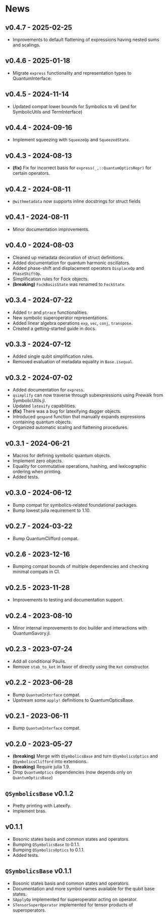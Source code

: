 # News

## v0.4.7 - 2025-02-25

- Improvements to default flattening of expressions having nested sums and scalings.

## v0.4.6 - 2025-01-18

- Migrate `express` functionality and representation types to QuantumInterface.

## v0.4.5 - 2024-11-14

- Updated compat lower bounds for Symbolics to v6 (and for SymbolicUtils and TermInterface)

## v0.4.4 - 2024-09-16

- Implement squeezing with `SqueezeOp` and `SqueezedState`.

## v0.4.3 - 2024-08-13

- **(fix)** Fix for incorrect basis for `express(_,::QuantumOpticsRepr)` for certain operators.

## v0.4.2 - 2024-08-11

- `@withmetadata` now supports inline docstrings for struct fields

## v0.4.1 - 2024-08-11

- Minor documentation improvements.

## v0.4.0 - 2024-08-03

- Cleaned up metadata decoration of struct definitions.
- Added documentation for quantum harmonic oscillators.
- Added phase-shift and displacement operators `DisplaceOp` and `PhaseShiftOp`.
- Simplification rules for Fock objects.
- **(breaking)** `FockBasisState` was renamed to `FockState`.

## v0.3.4 - 2024-07-22

- Added `tr` and `ptrace` functionalities.
- New symbolic superoperator representations.
- Added linear algebra operations `exp`, `vec`, `conj`, `transpose`.
- Created a getting-started guide in docs.

## v0.3.3 - 2024-07-12

- Added single qubit simplification rules.
- Removed evaluation of metadata equality in `Base.isequal`.

## v0.3.2 - 2024-07-02

- Added documentation for `express`.
- `qsimplify` can now traverse through subexpressions using Prewalk from SymbolicUtils.jl.
- Updated `latexify` capabilities.
- **(fix)** There was a bug for latexifying dagger objects.
- Introduced `qexpand` function that manually expands expressions containing quantum objects.
- Organized automatic scaling and flattening procedures.

## v0.3.1 - 2024-06-21

- Macros for defining symbolic quantum objects.
- Implement zero objects.
- Equality for commutative operations, hashing, and lexicographic ordering when printing.
- Added tests.

## v0.3.0 - 2024-06-12

- Bump compat for symbolics-related foundational packages.
- Bump lowest julia requirement to 1.10.

## v0.2.7 - 2024-03-22

- Bump QuantumClifford compat.

## v0.2.6 - 2023-12-16

- Bumping compat bounds of multiple dependencies and checking minimal compats in CI.

## v0.2.5 - 2023-11-28

- Improvements to testing and documentation support.

## v0.2.4 - 2023-08-10

- Minor internal improvements to doc builder and interactions with QuantumSavory.jl.

## v0.2.3 - 2023-07-24

- Add all conditional Paulis.
- Remove `stab_to_ket` in favor of directly using the `Ket` constructor.

## v0.2.2 - 2023-06-28

- Bump `QuantumInterface` compat.
- Upstream some `apply!` definitions to QuantumOpticsBase.

## v0.2.1 - 2023-06-11

- Bump `QuantumInterface` compat.

## v0.2.0 - 2023-05-27

- **(breaking)** Merge with `QSymbolicsBase` and turn `QSymbolicsOptics` and `QSymbolicsClifford` into extensions.
- **(breaking)** Require julia 1.9.
- Drop `QuantumOptics` dependencies (now depends only on `QuantumOpticsBase`)

## `QSymbolicsBase` v0.1.2

- Pretty printing with Latexify.
- Implement bras.

## v0.1.1

- Bosonic states basis and common states and operators.
- Bumping `QSymbolicsBase` to 0.1.1.
- Bumping `QSymbolicsOptics` to 0.1.1.
- Added tests.

## `QSymbolicsBase` v0.1.1

- Bosonic states basis and common states and operators.
- Documentation and more symbol names available for the qubit base states.
- `SApplyOp` implemented for superoperator acting on operator.
- `STensorSuperOperator` implemented for tensor products of superoperators.
